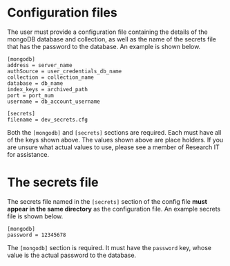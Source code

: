 # Configuration files

The user must provide a configuration file containing the details of the mongoDB database and collection, as well as the name of the secrets file that has the password to the database. An example is shown below.

```
[mongodb]
address = server_name
authSource = user_credentials_db_name
collection = collection_name
database = db_name
index_keys = archived_path
port = port_num
username = db_account_username

[secrets]
filename = dev_secrets.cfg
```

Both the `[mongodb]` and `[secrets]` sections are required. Each must have all of the keys shown above. The values shown above are place holders. If you are unsure what actual values to use, please see a member of Research IT for assistance.



# The secrets file
The secrets file named in the `[secrets]` section of the config file **must appear in the same directory** as the configuration file. An example secrets file is shown below.

```
[mongodb]
password = 12345678
```

The `[mongodb]` section is required. It must have the `password` key, whose value is the actual password to the database.


